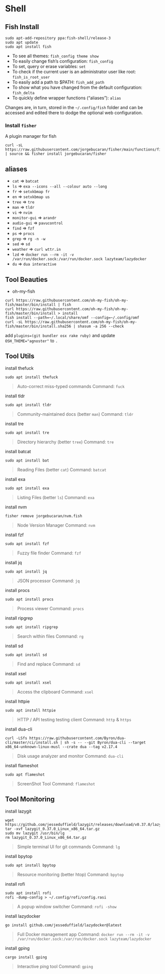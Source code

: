 # Shell

## Fish Install
```shell
sudo apt-add-repository ppa:fish-shell/release-3
sudo apt update
sudo apt install fish
```
* To see all themes: `fish_config theme show`
* To easily change fish’s configuration: `fish_config`
* To set, query or erase variables: `set`
* To check if the current user is an administrator user like root: `fish_is_root_user`
* To easily add a path to $PATH: `fish_add_path`
* To show what you have changed from the default configuration: `fish_delta`
* To quickly define wrapper functions (“aliases”): `alias`

Changes are, in turn, stored in the `~/.config/fish` folder and can be accessed and edited there to dodge the optional web configuration.

### Install `fisher`
A plugin manager for fish
```
curl -sL https://raw.githubusercontent.com/jorgebucaran/fisher/main/functions/fisher.fish | source && fisher install jorgebucaran/fisher
```

## aliases
* `cat` => `batcat`
* `ls` => `exa --icons --all --colour auto --long`
* `fr` => `setxkbmap fr`
* `en` => `setxkbmap us`
* `tree` => `tre`
* `man` => `tldr`
* `vi` => `nvim`
* `monitor-gui` => `arandr`
* `audio-gui` => `pavucontrol`
* `find` => `fzf`
* `ps` => `procs`
* `grep` => `rg -n -w`
* `sed` => `sd`
* `weather` => `curl wttr.in` 
* `lzd` => `docker run --rm -it -v /var/run/docker.sock:/var/run/docker.sock lazyteam/lazydocker`
* `du` => `dua interactive`

## Tool Beauties
* oh-my-fish
```shell
curl https://raw.githubusercontent.com/oh-my-fish/oh-my-fish/master/bin/install | fish
curl https://raw.githubusercontent.com/oh-my-fish/oh-my-fish/master/bin/install > install
fish install --path=~/.local/share/omf --config=~/.config/omf
curl -sL https://raw.githubusercontent.com/oh-my-fish/oh-my-fish/master/bin/install.sha256 | shasum -a 256 --check
```
add `plugins=(git bundler osx rake ruby)` and update `OSH_THEME="agnoster"` to `.`

## Tool Utils
install thefuck
```
sudo apt install thefuck
```
> Auto-correct miss-typed commands 
> Command: `fuck`

install tldr
```
sudo apt install tldr
```
> Community-maintained docs (better `man`)
> Command: `tldr`

install tre 
```
sudo apt install tre
```
> Directory hierarchy (better `tree`)
> Command: `tre`

install batcat
```
sudo apt install bat
```
> Reading Files (better  `cat`)
> Command: `batcat`

install exa
```
sudo apt install exa
```
> Listing Files (better `ls`)
> Command: `exa`

install nvm
```
fisher remove jorgebucaran/nvm.fish
```
> Node Version Manager
> Command: `nvm`

install fzf
```
sudo apt install fzf
```
> Fuzzy file finder
> Command: `fzf`

install jq
```
sudo apt install jq
```
> JSON processor
> Command: `jq`

install procs
```
sudo apt install procs
```
> Process viewer
> Command: `procs`

install ripgrep
```
sudo apt install ripgrep
```
> Search within files
> Command: `rg`


install sd
```
sudo apt install sd
```
> Find and replace
> Command: `sd`

install xsel
```
sudo apt install xsel
```
> Access the clipboard
> Command: `xsel`

install httpie
```
sudo apt install httpie
```
> HTTP / API testing testing client
> Command: `http` & `https`

install dua-cli
```
curl -LSfs https://raw.githubusercontent.com/Byron/dua-cli/master/ci/install.sh | sh -s -- --git Byron/dua-cli --target x86_64-unknown-linux-musl --crate dua --tag v2.17.4
```
> Disk usage analyzer and monitor
> Command: `dua-cli`

install flameshot
```
sudo apt flameshot
```
> ScreenShot Tool
> Command: `flameshot`

## Tool Monitoring
install lazygit
```
wget https://github.com/jesseduffield/lazygit/releases/download/v0.37.0/lazygit_0.37.0_Linux_x86_64.tar.gz
tar -xvf lazygit_0.37.0_Linux_x86_64.tar.gz
sudo mv lazygit /usr/bin/lg
rm lazygit_0.37.0_Linux_x86_64.tar.gz
```
> Simple terminal UI for git commands
> Command: `lg`

install bpytop
```
sudo apt install bpytop
```
> Resource monitoring (better htop)
> Command: `bpytop`

install rofi
```
sudo apt install rofi
rofi -dump-config > ~/.config/rofi/config.rasi
```
> A popup window switcher
> Command: `rofi -show`

install lazydocker
```
go install github.com/jesseduffield/lazydocker@latest
```
> Full Docker management app
> Command: `docker run --rm -it -v /var/run/docker.sock:/var/run/docker.sock lazyteam/lazydocker`

install gping
```
cargo install gping
```
> Interactive ping tool
> Command: `gping`
